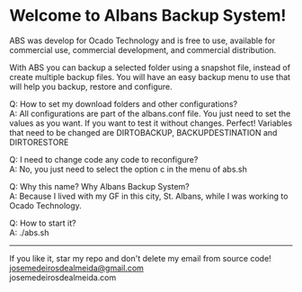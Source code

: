 # Welcome to Albans Backup System!

ABS was develop for Ocado Technology and is free to use, available for commercial use, commercial development, and commercial distribution.

With ABS you can backup a selected folder using a snapshot file, instead of create multiple backup files. You will have an easy backup menu to use that will help you backup, restore and configure.


Q: How to set my download folders and other configurations?<br />
A: All configurations are part of the albans.conf file. You just need to set the values as you want. If you want to test it without changes. Perfect! Variables that need to be changed are DIRTOBACKUP, BACKUPDESTINATION and DIRTORESTORE

Q: I need to change code any code to reconfigure?<br />
A: No, you just need to select the option c in the menu of abs.sh

Q: Why this name? Why Albans Backup System?<br />
A: Because I lived with my GF in this city, St. Albans, while I was working to Ocado Technology.

Q: How to start it?<br />
A: ./abs.sh


-----------------------------------------------------------------------------

If you like it, star my repo and don't delete my email from source code!<br />
josemedeirosdealmeida@gmail.com <br />
josemedeirosdealmeida.com

